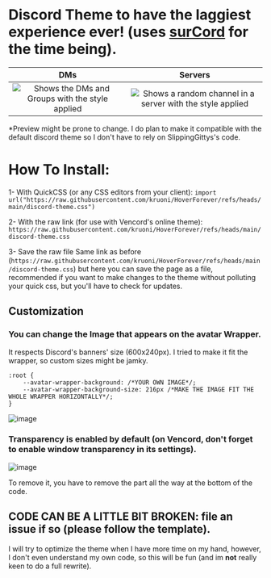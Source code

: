 # Discord Theme to have the laggiest experience ever! (uses [surCord](https://github.com/SlippingGittys-Discord-Themes/surCord) for the time being).

DMs           |  Servers
:-------------------------:|:-------------------------:
![Shows the DMs and Groups with the style applied](https://github.com/user-attachments/assets/cb11d17f-3d49-4e33-ac17-c90d54d708a4)  |  ![Shows a random channel in a server with the style applied](https://github.com/user-attachments/assets/b0d8fd7e-3431-4dee-86ba-61a848484049)

*Preview might be prone to change.
I do plan to make it compatible with the default discord theme so I don't have to rely on SlippingGittys's code.

# How To Install:
1- With QuickCSS (or any CSS editors from your client):
`import url("https://raw.githubusercontent.com/kruoni/HoverForever/refs/heads/main/discord-theme.css")`

2- With the raw link (for use with Vencord's online theme):
`https://raw.githubusercontent.com/kruoni/HoverForever/refs/heads/main/discord-theme.css`

3- Save the raw file
Same link as before (`https://raw.githubusercontent.com/kruoni/HoverForever/refs/heads/main/discord-theme.css`) but here you can save the page as a file, recommended if you want to make changes to the theme without polluting your quick css, but you'll have to check for updates.

## Customization
### You can change the Image that appears on the avatar Wrapper.
It respects Discord's banners' size (600x240px). I tried to make it fit the wrapper, so custom sizes might be jamky.
```
:root {
    --avatar-wrapper-background: /*YOUR OWN IMAGE*/;
    --avatar-wrapper-background-size: 216px /*MAKE THE IMAGE FIT THE WHOLE WRAPPER HORIZONTALLY*/;
}
```
![image](https://github.com/user-attachments/assets/2cb90838-c234-4f18-801d-90bde830c7eb)

### Transparency is enabled by default (on **Vencord**, don't forget to enable window transparency in its settings).

![image](https://github.com/user-attachments/assets/68ba8a8b-aac5-48a2-b02a-0b69cc38506e)

To remove it, you have to remove the part all the way at the bottom of the code.

## CODE CAN BE A LITTLE BIT BROKEN: file an issue if so (please follow the template). 
I will try to optimize the theme when I have more time on my hand, however, I don't even understand my own code, so this will be fun (and im **not** really keen to do a full rewrite).
